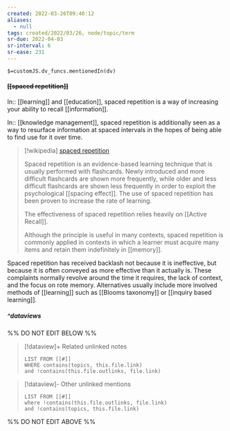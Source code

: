 ```yaml
---
created: 2022-03-26T09:40:12 
aliases:
  - null
tags: created/2022/03/26, node/topic/term
sr-due: 2022-04-03
sr-interval: 6
sr-ease: 231
---
```

`$=customJS.dv_funcs.mentionedIn(dv)`

#### <s class="topic-title">[[spaced repetition]]</s>

In:: [[learning]] and [[education]],
spaced repetition is a way of increasing your ability to recall [[information]].

In:: [[knowledge management]],
spaced repetition is additionally seen as a way to resurface information at spaced intervals in the hopes of being able to find use for it over time.

> [!wikipedia] [spaced repetition](https://en.wikipedia.org/wiki/Spaced%20repetition)
> 
> Spaced repetition is an evidence-based learning technique that is usually performed with flashcards. Newly introduced and more difficult flashcards are shown more frequently, while older and less difficult flashcards are shown less frequently in order to exploit the psychological [[spacing effect]]. The use of spaced repetition has been proven to increase the rate of learning.
> 
> The effectiveness of spaced repetition relies heavily on [[Active Recall]].
> 
> Although the principle is useful in many contexts, spaced repetition is commonly applied in contexts in which a learner must acquire many items and retain them indefinitely in [[memory]]. 
> 

Spaced repetition has received backlash not because it is ineffective, but because it is often conveyed as more effective than it actually is.
These complaints normally revolve around the time it requires, the lack of context, and the focus on rote memory.
Alternatives usually include more involved methods of [[learning]] such as [[Blooms taxonomy]] or [[inquiry based learning]].

##### ^dataviews

%% DO NOT EDIT BELOW %%
> [!dataview]+ Related unlinked notes
> ```dataview
> LIST FROM [[#]]
> WHERE contains(topics, this.file.link)
> and !contains(this.file.outlinks, file.link)
> ```
 
> [!dataview]- Other unlinked mentions
> ```dataview
> LIST FROM [[#]]
> where !contains(this.file.outlinks, file.link)
> and !contains(topics, this.file.link)
> ```

%% DO NOT EDIT ABOVE %%
